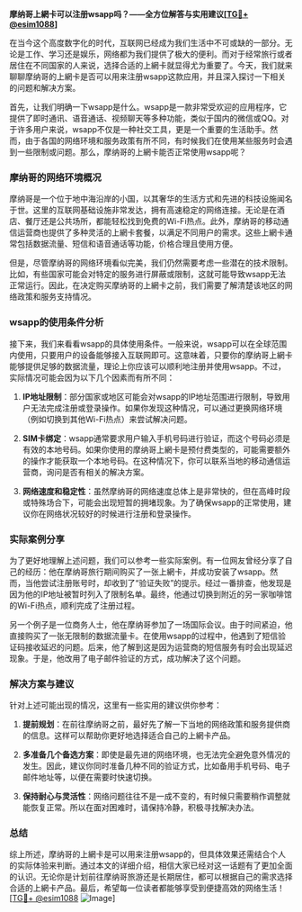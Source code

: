 **摩纳哥上網卡可以注册wsapp吗？——全方位解答与实用建议[[TG💪+ @esim1088](https://t.me/s/esim1088)]**

在当今这个高度数字化的时代，互联网已经成为我们生活中不可或缺的一部分。无论是工作、学习还是娱乐，网络都为我们提供了极大的便利。而对于经常旅行或者居住在不同国家的人来说，选择合适的上網卡就显得尤为重要了。今天，我们就来聊聊摩纳哥的上網卡是否可以用来注册wsapp这款应用，并且深入探讨一下相关的问题和解决方案。

首先，让我们明确一下wsapp是什么。wsapp是一款非常受欢迎的应用程序，它提供了即时通讯、语音通话、视频聊天等多种功能，类似于国内的微信或QQ。对于许多用户来说，wsapp不仅是一种社交工具，更是一个重要的生活助手。然而，由于各国的网络环境和服务政策有所不同，有时候我们在使用某些服务时会遇到一些限制或问题。那么，摩纳哥的上網卡能否正常使用wsapp呢？

### 摩纳哥的网络环境概况

摩纳哥是一个位于地中海沿岸的小国，以其奢华的生活方式和先进的科技设施闻名于世。这里的互联网基础设施非常发达，拥有高速稳定的网络连接。无论是在酒店、餐厅还是公共场所，都能轻松找到免费的Wi-Fi热点。此外，摩纳哥的移动通信运营商也提供了多种灵活的上網卡套餐，以满足不同用户的需求。这些上網卡通常包括数据流量、短信和语音通话等功能，价格合理且使用方便。

但是，尽管摩纳哥的网络环境看似完美，我们仍然需要考虑一些潜在的技术限制。比如，有些国家可能会对特定的服务进行屏蔽或限制，这就可能导致wsapp无法正常运行。因此，在决定购买摩纳哥的上網卡之前，我们需要了解清楚该地区的网络政策和服务支持情况。

### wsapp的使用条件分析

接下来，我们来看看wsapp的具体使用条件。一般来说，wsapp可以在全球范围内使用，只要用户的设备能够接入互联网即可。这意味着，只要你的摩纳哥上網卡能够提供足够的数据流量，理论上你应该可以顺利地注册并使用wsapp。不过，实际情况可能会因为以下几个因素而有所不同：

1. **IP地址限制**：部分国家或地区可能会对wsapp的IP地址范围进行限制，导致用户无法完成注册或登录操作。如果你发现这种情况，可以通过更换网络环境（例如切换到其他Wi-Fi热点）来尝试解决问题。

2. **SIM卡绑定**：wsapp通常要求用户输入手机号码进行验证，而这个号码必须是有效的本地号码。如果你使用的摩纳哥上網卡是预付费类型的，可能需要额外的操作才能获取一个本地号码。在这种情况下，你可以联系当地的移动通信运营商，询问是否有相关的解决方案。

3. **网络速度和稳定性**：虽然摩纳哥的网络速度总体上是非常快的，但在高峰时段或特殊场合下，可能会出现短暂的拥堵现象。为了确保wsapp的正常使用，建议你在网络状况较好的时候进行注册和登录操作。

### 实际案例分享

为了更好地理解上述问题，我们可以参考一些实际案例。有一位网友曾经分享了自己的经历：他在摩纳哥旅行期间购买了一张上網卡，并成功安装了wsapp。然而，当他尝试注册账号时，却收到了“验证失败”的提示。经过一番排查，他发现是因为他的IP地址被暂时列入了限制名单。最终，他通过切换到附近的另一家咖啡馆的Wi-Fi热点，顺利完成了注册过程。

另一个例子是一位商务人士，他在摩纳哥参加了一场国际会议。由于时间紧迫，他直接购买了一张无限制的数据流量卡。在使用wsapp的过程中，他遇到了短信验证码接收延迟的问题。后来，他了解到这是因为运营商的短信服务有时会出现延迟现象。于是，他改用了电子邮件验证的方式，成功解决了这个问题。

### 解决方案与建议

针对上述可能出现的情况，这里有一些实用的建议供你参考：

1. **提前规划**：在前往摩纳哥之前，最好先了解一下当地的网络政策和服务提供商的信息。这样可以帮助你更好地选择适合自己的上網卡产品。

2. **多准备几个备选方案**：即使是最先进的网络环境，也无法完全避免意外情况的发生。因此，建议你同时准备几种不同的验证方式，比如备用手机号码、电子邮件地址等，以便在需要时快速切换。

3. **保持耐心与灵活性**：网络问题往往不是一成不变的，有时候只需要稍作调整就能恢复正常。所以在面对困难时，请保持冷静，积极寻找解决办法。

### 总结

综上所述，摩纳哥的上網卡是可以用来注册wsapp的，但具体效果还需结合个人的实际体验来判断。通过本文的详细介绍，相信大家已经对这一话题有了更加全面的认识。无论你是计划前往摩纳哥旅游还是长期居住，都可以根据自己的需求选择合适的上網卡产品。最后，希望每一位读者都能够享受到便捷高效的网络生活！[[TG💪+ @esim1088](https://t.me/s/esim1088) ![Image](https://i.postimg.cc/4NQfJmqS/Snipaste-2025-05-13-00-14-12.png)]